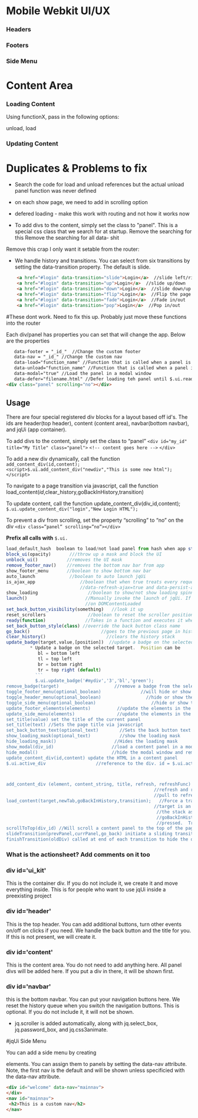 # Mobile Webkit UI/UX

### Headers


### Footers


### Side Menu


# Content Area

### Loading Content

Using functionX, pass in the following options:

unload, load

### Updating Content










# Duplicates & Problems to fix
*  Search the code for load and unload references but the actual unload panel function was never defined
* on each show page, we need to add in scrolling option
* defered loading - make this work with routing and not how it works now

* To add divs to the content, simply set the class to "panel".  This is a special css class that we search for at startup.
 Remove the searching for this
 Remove the searching for all data- shit

Remove this crap I only want it setable from the router:
* We handle history and transitions.  You can select from six transitions by setting the data-transition property.  The default is slide.

``` html
    <a href="#login" data-transition="slide">Login</a>  //slide left/right
    <a href="#login" data-transition="up">Login</a>  //slide up/down
    <a href="#login" data-transition="down">Login</a>  //slide down/up
    <a href="#login" data-transition="flip">Login</a>  //Flip the page
    <a href="#login" data-transition="fade">Login</a>  //Fade in/out
    <a href="#login" data-transition="pop">Login</a>  //Pop in/out
```

#These dont work. Need to fix this up. Probably just move these functions into the router

Each div/panel has properties you can set that will change the app.  Below are the properties
``` html
   data-footer = "_id_"  //Change the custom footer
   data-nav = "_id_" //Change the custom nav
   data-load="function_name" //Function that is called when a panel is loaded - passes in the div
   data-unload="function_name" //Function that is called when a panel is unloaded - passes in the div
   data-modal="true" //Load the panel in a modal window
   data-defer="filename.html" //Defer loading teh panel until $.ui.ready and specify the path of the html file to load
<div class="panel" scrolling="no"></div>

```


## Usage
There are four special registered div blocks for a layout based off id's.
The ids are header(top header), content (content area), navbar(bottom navbar), and jqUi (app container).

To add divs to the content, simply set the class to “panel”
`<div id="my_id" title="My Title" class="panel">`
`<!-- content goes here -->`
`</div>`

To add a new div dynamically, call the function `add_content_div(id,content);`
`<script>$.ui.add_content_div("newdiv","This is some new html");</script>`


To navigate to a page transition via javascript, call the function load_content(_id_,clear_history,goBackInHistory,transition)



To update content, call the function update_content_div(div_id,content);
`$.ui.update_content_div("login","New Login HTML");`

To prevent a div from scrolling, set the property “scrolling” to “no” on the div
`<div class=”panel” scrolling=”no”></div>`


**Prefix all calls with** `$.ui.`
```js
load_default_hash  boolean to load/not load panel from hash when app started (default is true)
block_ui(opacity)       ///throw up a mask and block the UI
unblock_ui()           //removes the UI mask
remove_footer_nav()    //removes the bottom nav bar from app
show_footer_menu       //boolean to show bottom nav bar
auto_launch             //boolean to auto launch jqUi
is_ajax_app                 //boolean that when true treats every request as if the anchor had
                            //data-refresh-ajax=true and data-persist-ajax=true
show_loading                   //boolean to show/not show loading spinner on ajax requests
launch()                      //Manually invoke the launch of jqUi. If auto_launch is true, gets called
                              //on DOMContentLoaded
set_back_button_visibility(something)   //look it up
reset_scrollers                //boolean to reset the scroller position when navigating panels (default true)
ready(function)               //Takes in a function and executes it when launch() has completed
set_back_button_style(class) //override the back button class name
go_back()                           //goes to the previous page in history
clear_history()                       //clears the history stack
update_badge(target,value,[position])  //update a badge on the selected target
         * Update a badge on the selected target.  Position can be
            bl = bottom left
            tl = top left
            br = bottom right
            tr = top right (default)
           ```
           $.ui.update_badge('#mydiv','3','bl','green');
remove_badge(target)                     //remove a badge from the selected target
toggle_footer_menu(optional_boolean)               //will hide or show the bottom nav menu
toggle_header_menu(optional_boolean)                 //hide or show the header menu
toggle_side_menu(optional_boolean)                     //hide or show the side menu
update_footer_elements(elements)          //update the elements in the footer
update_side_menu(elements)                //update the elements in the side menu
set_title(value) set the title of the current panel
set_title(text) //Sets the page title via javascript
set_back_button_text(optional_text)        //Sets the back button text (default is back)
show_loading_mask(optional_text)           //show the loading mask
hide_loading_mask()                      //Hides the loading mask
show_modal(div_id)                      //load a content panel in a modal window
hide_modal()                            //hide the modal window and remove the content ?? Does it really remove?
update_content_div(id,content) update the HTML in a content panel
$.ui.active_div                   //reference to the div. id = $.ui.active_div.id



add_content_div (element, content_string, title, refresh, refreshFunc)       //Adds a div to the DOM and wires it up.
                                                        //refresh and refreshFunc are used for the jq.scroller
                                                        //pull to refresh functions
load_content(target,newTab,goBackInHistory,transition);   //Force a transition call via javascript.   DOESTHISUSEAJAX? DOC ERROR
                                                        //target is an element ID or URL.  newTab clears
                                                         //the stack as if a bottom navbar button was pressed.
                                                         //goBackInHistory is the same as a back button being
                                                         //pressed.  Transition is the transition to show.
scrollToTop(div_id) //Will scroll a content panel to the top of the page.  Useful for "Go to Top" links
slideTransition(prevPanel,currPanel,go_back) initiate a sliding transition
finishTransition(oldDiv) called at end of each transition to hide the old div and reset the doingTransition variable

```

### What is the actionsheet? Add comments on it too

### div id='ui_kit'
This is the container div.
If you do not include it, we create it and move everything inside.
This is for people who want to use jqUi inside a preexisting project

### div id='header'
This is the top header.
You can add additional buttons, turn other events on/off on clicks if you need.
We handle the back button and the title for you.
If this is not present, we will create it.

### div id='content'
This is the content area.
You do not need to add anything here.
All panel divs will be added here.
If you put a div in there, it will be shown first.

### div id='navbar'
this is the bottom navbar.
You can put your navigation buttons here.
We reset the history queue when you switch the navigation buttons.
This is optional.
If you do not include it, it will not be shown.



* jq.scroller is added automatically, along with jq.select_box, jq.password_box, and jq.css3animate.




#jqUi Side Menu

You can add a side menu by creating <nav> elements.
You can assign them to panels by setting the data-nav attribute.
Note, the first nav is the default and will be shown unless specificied with the data-nav attribute.

``` html
<div id="welcome" data-nav="mainnav">
</div>
<nav id="mainnav">
 <h2>This is a custom nav</h2>
</nav>
```


